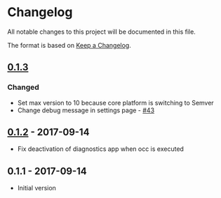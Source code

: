 # Changelog

All notable changes to this project will be documented in this file.

The format is based on [Keep a Changelog](http://keepachangelog.com/en/1.0.0/).

## [0.1.3]

### Changed

- Set max version to 10 because core platform is switching to Semver
- Change debug message in settings page - [#43](https://github.com/owncloud/diagnostics/issues/43)

## [0.1.2] - 2017-09-14

 - Fix deactivation of diagnostics app when occ is executed

## 0.1.1 - 2017-09-14

 - Initial version

[0.1.3]: https://github.com/owncloud/diagnostics/compare/v0.1.2...v0.1.3
[0.1.2]: https://github.com/owncloud/diagnostics/compare/v0.1.1...v0.1.2


